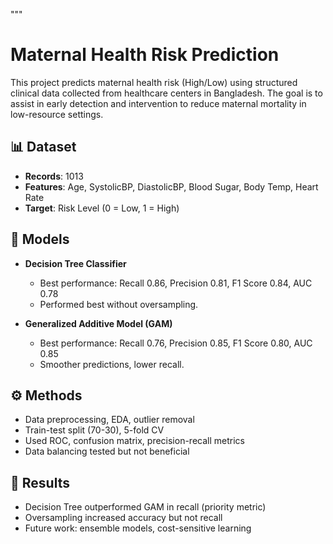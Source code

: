 """
# Maternal Health Risk Prediction

This project predicts maternal health risk (High/Low) using structured clinical data collected from healthcare centers in Bangladesh. The goal is to assist in early detection and intervention to reduce maternal mortality in low-resource settings.

## 📊 Dataset

- **Records**: 1013
- **Features**: Age, SystolicBP, DiastolicBP, Blood Sugar, Body Temp, Heart Rate
- **Target**: Risk Level (0 = Low, 1 = High)

## 🧠 Models

- **Decision Tree Classifier**  
  - Best performance: Recall 0.86, Precision 0.81, F1 Score 0.84, AUC 0.78  
  - Performed best without oversampling.

- **Generalized Additive Model (GAM)**  
  - Best performance: Recall 0.76, Precision 0.85, F1 Score 0.80, AUC 0.85  
  - Smoother predictions, lower recall.

## ⚙️ Methods

- Data preprocessing, EDA, outlier removal
- Train-test split (70-30), 5-fold CV
- Used ROC, confusion matrix, precision-recall metrics
- Data balancing tested but not beneficial

## 🔑 Results

- Decision Tree outperformed GAM in recall (priority metric)
- Oversampling increased accuracy but not recall
- Future work: ensemble models, cost-sensitive learning
